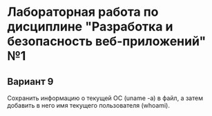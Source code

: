 # Лабораторная работа по дисциплине "Разработка и безопасность веб-приложений" №1
## Вариант 9

Сохранить информацию о текущей ОС (uname -a) в файл, а затем добавить в него имя текущего пользователя (whoami).
